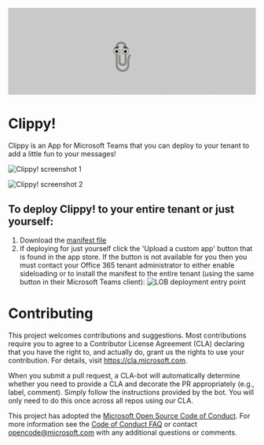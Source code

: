![Clippy! logo](https://github.com/cypheredout/microsoft-teams-clippy-app/blob/master/Clippy%20Microsoft%20Teams.gif)

# Clippy!

Clippy is an App for Microsoft Teams that you can deploy to your tenant to add a little fun to your messages!

![Clippy! screenshot 1](https://github.com/cypheredout/microsoft-teams-clippy-app/blob/master/screenshot1.PNG)

![Clippy! screenshot 2](https://github.com/cypheredout/microsoft-teams-clippy-app/blob/master/screenshot2.PNG)

## To deploy Clippy! to your entire tenant or just yourself:
1. Download the [manifest file](https://github.com/cypheredout/microsoft-teams-clippy-app/blob/master/manifest/Clippy.zip)
1. If deploying for just yourself click the 'Upload a custom app' button that is found in the app store. If the button is not available for you then you must contact your Office 365 tenant administrator to either enable sideloading or to install the manifest to the entire tenant (using the same button in their Microsoft Teams client):
![LOB deployment entry point](https://github.com/cypheredout/microsoft-teams-clippy-app/blob/master/lob.png)

# Contributing

This project welcomes contributions and suggestions.  Most contributions require you to agree to a
Contributor License Agreement (CLA) declaring that you have the right to, and actually do, grant us
the rights to use your contribution. For details, visit https://cla.microsoft.com.

When you submit a pull request, a CLA-bot will automatically determine whether you need to provide
a CLA and decorate the PR appropriately (e.g., label, comment). Simply follow the instructions
provided by the bot. You will only need to do this once across all repos using our CLA.

This project has adopted the [Microsoft Open Source Code of Conduct](https://opensource.microsoft.com/codeofconduct/).
For more information see the [Code of Conduct FAQ](https://opensource.microsoft.com/codeofconduct/faq/) or
contact [opencode@microsoft.com](mailto:opencode@microsoft.com) with any additional questions or comments.
